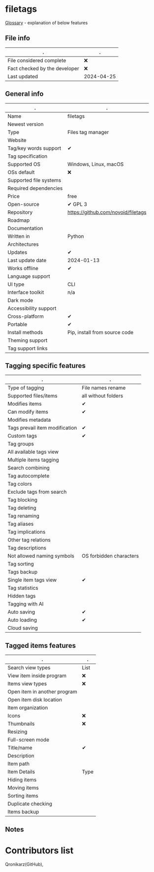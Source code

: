 # filetags
[Glossary](glossary.md) - explanation of below features

## File info
. | . |
---|---
File considered complete | ❌
Fact checked by the developer | ❌
Last updated | 2024-04-25

## General info
. | . |
---|---
Name | filetags
Newest version | 
Type | Files tag manager
Website | 
Tag/key words support | ✔
Tag specification | 
Supported OS | Windows, Linux, macOS
OSs default | ❌
Supported file systems | 
Required dependencies | 
Price | free
Open-source | ✔ GPL 3
Repository | https://github.com/novoid/filetags
Roadmap | 
Documentation | 
Written in | Python
Architectures | 
Updates | ✔
Last update date | 2024-01-13
Works offline | ✔
Language support | 
UI type | CLI
Interface toolkit | n/a
Dark mode | 
Accessibility support | 
Cross-platform | ✔
Portable | ✔
Install methods | Pip, install from source code
Theming support | 
Tag support links | 

## Tagging specific features
. | . |
---|---
Type of tagging | File names rename
Supported files/items | all without folders
Modifies items | ✔
Can modify items | ✔
Modifies metadata | 
Tags prevail item modification | ✔
Custom tags | ✔
Tag groups | 
All available tags view | 
Multiple items tagging | 
Search combining | 
Tag autocomplete | 
Tag colors | 
Exclude tags from search | 
Tag blocking | 
Tag deleting | 
Tag renaming | 
Tag aliases | 
Tag implications | 
Other tag relations | 
Tag descriptions | 
Not allowed naming symbols | OS forbidden characters
Tag sorting | 
Tags backup | 
Single item tags view | ✔
Tag statistics | 
Hidden tags | 
Tagging with AI | 
Auto saving | ✔
Auto loading | ✔
Cloud saving | 

## Tagged items features
. | . |
---|---
Search view types | List
View item inside program | ❌
Items view types | ❌
Open item in another program | 
Open item disk location | 
Item organization | 
Icons | ❌
Thumbnails | ❌
Resizing | 
Full-screen mode | 
Title/name | ✔
Description | 
Item path | 
Item Details | Type
Hiding items | 
Moving items | 
Sorting items | 
Duplicate checking | 
Items backup | 

## Notes


# Contributors list
Qronikarz(GitHub), 

